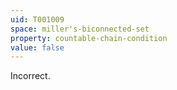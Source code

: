 ```yaml
---
uid: T001009
space: miller's-biconnected-set
property: countable-chain-condition
value: false
---
```

Incorrect.

